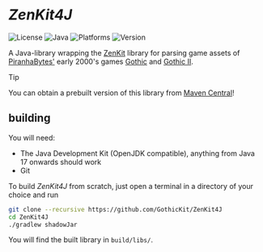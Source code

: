# _ZenKit4J_

![License](https://img.shields.io/github/license/GothicKit/ZenKitCS?label=License&color=important)
![Java](https://img.shields.io/static/v1?label=Java&message=17&color=informational)
![Platforms](https://img.shields.io/static/v1?label=Supports&message=Linux%20x64%20|%20Windows%20x64%20|%20MacOS&color=blueviolet)
![Version](https://img.shields.io/github/v/tag/GothicKit/ZenKitCS?label=Version&sort=semver)

A Java-library wrapping the [ZenKit](https://github.com/GothicKit/ZenKit) library for parsing game assets of
[PiranhaBytes'](https://www.piranha-bytes.com/) early 2000's games [Gothic](https://en.wikipedia.org/wiki/Gothic_(video_game))
and [Gothic II](https://en.wikipedia.org/wiki/Gothic_II).

> [!TIP]
> You can obtain a prebuilt version of this library from [Maven Central](https://mvnrepository.com/artifact/dev.gothickit/zenkit)!

## building

You will need:

* The Java Development Kit (OpenJDK compatible), anything from Java 17 onwards should work
* Git

To build _ZenKit4J_ from scratch, just open a terminal in a directory of your choice and run

```bash
git clone --recursive https://github.com/GothicKit/ZenKit4J
cd ZenKit4J
./gradlew shadowJar
```

You will find the built library in `build/libs/`.
